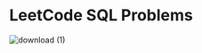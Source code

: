 # LeetCode SQL Problems

![download (1)](https://github.com/MOElkateb9/leetcode/assets/166956786/1b05f38d-bb26-4e16-9be5-f7d70749ea16)
